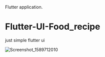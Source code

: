 Flutter application.

# Flutter-UI-Food_recipe
just simple flutter ui

![Screenshot_1589712010](https://user-images.githubusercontent.com/51218670/82142414-0a10b100-97f1-11ea-822b-3b3e08931fe2.png)

